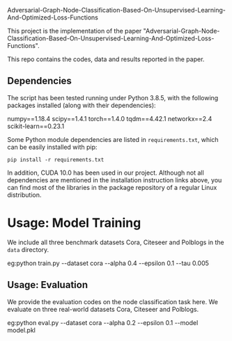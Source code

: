 Adversarial-Graph-Node-Classification-Based-On-Unsupervised-Learning-And-Optimized-Loss-Functions

This project is the implementation of the paper "Adversarial-Graph-Node-Classification-Based-On-Unsupervised-Learning-And-Optimized-Loss-Functions".

This repo contains the codes, data and results reported in the paper.

Dependencies
-----

The script has been tested running under Python 3.8.5, with the following packages installed (along with their dependencies):

numpy==1.18.4
scipy==1.4.1
torch==1.4.0
tqdm==4.42.1
networkx==2.4
scikit-learn==0.23.1


Some Python module dependencies are listed in `requirements.txt`, which can be easily installed with pip:

```
pip install -r requirements.txt
```

In addition, CUDA 10.0 has been used in our project. Although not all dependencies are mentioned in the installation instruction links above, you can find most of the libraries in the package repository of a regular Linux distribution.

Usage: Model Training
==================================================================
We include all three benchmark datasets Cora, Citeseer and Polblogs in the ```data``` directory.

eg:python train.py --dataset cora --alpha 0.4 --epsilon 0.1 --tau 0.005
      

Usage: Evaluation
-----
We provide the evaluation codes on the node classification task here. 
We evaluate on three real-world datasets Cora, Citeseer and Polblogs. 

eg:python eval.py --dataset cora --alpha 0.2 --epsilon 0.1 --model model.pkl
      

